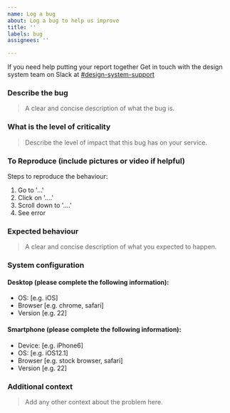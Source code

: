 ```yaml
---
name: Log a bug
about: Log a bug to help us improve
title: ''
labels: bug
assignees: ''

---
```


If you need help putting your report together
Get in touch with the design system team on Slack at [#design-system-support](https://goa-dio.slack.com/archives/C02PLLT9HQ9)

### Describe the bug
> A clear and concise description of what the bug is.

### What is the level of criticality
> Describe the level of impact that this bug has on your service.

### To Reproduce (include pictures or video if helpful)
Steps to reproduce the behaviour:
1. Go to '...'
2. Click on '....'
3. Scroll down to '....'
4. See error

### Expected behaviour
> A clear and concise description of what you expected to happen.

### System configuration
#### Desktop (please complete the following information):
 - OS: [e.g. iOS]
 - Browser [e.g. chrome, safari]
 - Version [e.g. 22]

#### Smartphone (please complete the following information):
 - Device: [e.g. iPhone6]
 - OS: [e.g. iOS12.1]
 - Browser [e.g. stock browser, safari]
 - Version [e.g. 22]

### Additional context
> Add any other context about the problem here.

